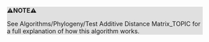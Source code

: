<div style="margin:2em; background-color: #e0e0e0;">

<strong>⚠️NOTE️️️⚠️</strong>

See Algorithms/Phylogeny/Test Additive Distance Matrix_TOPIC for a full explanation of how this algorithm works.
</div>

